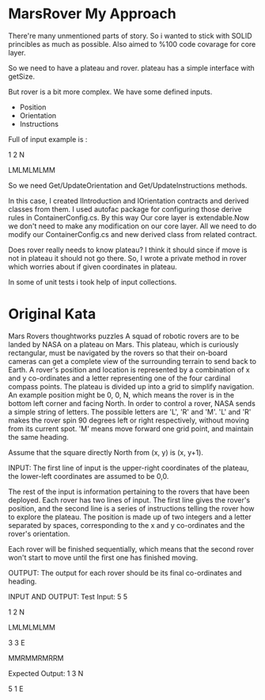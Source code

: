 # MarsRover My Approach
There're many unmentioned parts of story. So i wanted to stick with
SOLID princibles as much as possible. Also aimed to %100 code covarage for core layer. 

So we need to have a plateau and rover.
plateau has a simple interface with getSize.

But rover is a bit more complex. 
We have some defined inputs. 
- Position
- Orientation
- Instructions

Full of input example is : 

1 2 N

LMLMLMLMM

So we need Get/UpdateOrientation and Get/UpdateInstructions methods.

In this case,
I created IIntroduction and IOrientation contracts and derived classes from them.
I used autofac package for configuring those derive rules in ContainerConfig.cs.
By this way Our core layer is extendable.Now we don't need to make any modification 
on our core layer. All we need to do modify our ContainerConfig.cs and new derived 
class from related contract.

Does rover really needs to know plateau?
I think it should since if move is not in plateau it should not go there.
So,
I wrote a private method in rover which worries about if given coordinates in plateau.

In some of unit tests i took help of input collections.

# Original Kata
Mars Rovers thoughtworks puzzles
A squad of robotic rovers are to be landed by NASA on a plateau on Mars. This plateau, which is curiously rectangular, must be navigated by the rovers so that their on-board cameras can get a complete view of the surrounding terrain to send back to Earth. A rover's position and location is represented by a combination of x and y co-ordinates and a letter representing one of the four cardinal compass points. The plateau is divided up into a grid to simplify navigation. An example position might be 0, 0, N, which means the rover is in the bottom left corner and facing North. In order to control a rover, NASA sends a simple string of letters. The possible letters are 'L', 'R' and 'M'. 'L' and 'R' makes the rover spin 90 degrees left or right respectively, without moving from its current spot. 'M' means move forward one grid point, and maintain the same heading.

Assume that the square directly North from (x, y) is (x, y+1).

INPUT:
The first line of input is the upper-right coordinates of the plateau, the lower-left coordinates are assumed to be 0,0.

The rest of the input is information pertaining to the rovers that have been deployed. Each rover has two lines of input. The first line gives the rover's position, and the second line is a series of instructions telling the rover how to explore the plateau. The position is made up of two integers and a letter separated by spaces, corresponding to the x and y co-ordinates and the rover's orientation.

Each rover will be finished sequentially, which means that the second rover won't start to move until the first one has finished moving.

OUTPUT:
The output for each rover should be its final co-ordinates and heading.

INPUT AND OUTPUT:
Test Input:
5 5

1 2 N

LMLMLMLMM

3 3 E

MMRMMRMRRM

Expected Output:
1 3 N

5 1 E



